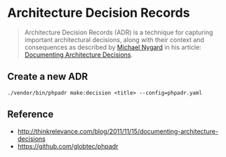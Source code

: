 # Architecture Decision Records

> Architecture Decision Records (ADR) is a technique for capturing important architectural decisions, along with their context and consequences as described by [Michael Nygard](https://twitter.com/mtnygard) in his article: [Documenting Architecture Decisions](http://thinkrelevance.com/blog/2011/11/15/documenting-architecture-decisions).

## Create a new ADR

```
./vendor/bin/phpadr make:decision <title> --config=phpadr.yaml
```

## Reference
 - http://thinkrelevance.com/blog/2011/11/15/documenting-architecture-decisions
 - https://github.com/globtec/phpadr
